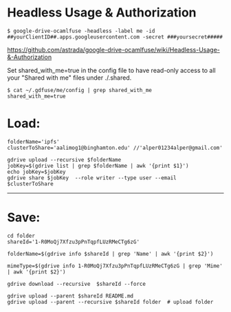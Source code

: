 # Headless Usage & Authorization 

```
$ google-drive-ocamlfuse -headless -label me -id ##yourClientID##.apps.googleusercontent.com -secret ###yoursecret#####
```

https://github.com/astrada/google-drive-ocamlfuse/wiki/Headless-Usage-&-Authorization



Set shared_with_me=true in the config file to have read-only access to all your "Shared with me" files under ./.shared.

```
$ cat ~/.gdfuse/me/config | grep shared_with_me
shared_with_me=true
```


# Load:

```
folderName='ipfs'
clusterToShare='aalimog1@binghamton.edu' //'alper01234alper@gmail.com'

gdrive upload --recursive $folderName
jobKey=$(gdrive list | grep $folderName | awk '{print $1}')
echo jobKey=$jobKey 
gdrive share $jobKey  --role writer --type user --email $clusterToShare
```

---------------

# Save:

```
cd folder
shareId='1-R0MoQj7Xfzu3pPnTqpfLUzRMeCTg6zG'

folderName=$(gdrive info $shareId | grep 'Name' | awk '{print $2}')

mimeType=$(gdrive info 1-R0MoQj7Xfzu3pPnTqpfLUzRMeCTg6zG | grep 'Mime' | awk '{print $2}')

gdrive download --recursive  $shareId --force

gdrive upload --parent $shareId README.md
gdrive upload --parent --recursive $shareId folder  # upload folder
```
